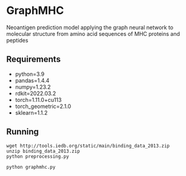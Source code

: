 # GraphMHC
Neoantigen prediction model applying the graph neural network to molecular structure from amino acid sequences of MHC proteins and peptides

## Requirements
* python=3.9
* pandas=1.4.4
* numpy=1.23.2
* rdkit=2022.03.2
* torch=1.11.0+cu113
* torch_geometric=2.1.0
* sklearn=1.1.2

## Running
```
wget http://tools.iedb.org/static/main/binding_data_2013.zip
unzip binding_data_2013.zip
python preprocessing.py
```
```
python graphmhc.py
```
